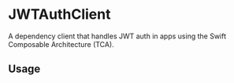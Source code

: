 # JWTAuthClient

A dependency client that handles JWT auth in apps using the Swift Composable Architecture (TCA).

## Usage
